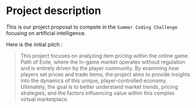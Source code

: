 Project description
===================

This is our project proposal to compete in the `Summer Coding Challenge` focusing on artificial intelligence.

Here is the initial pitch :

>This project focuses on analyzing item pricing within the online game Path of Exile, where the in-game market operates without regulation and is entirely driven by the player community. By examining how players set prices and trade items, the project aims to provide insights into the dynamics of this unique, player-controlled economy. Ultimately, the goal is to better understand market trends, pricing strategies, and the factors influencing value within this complex virtual marketplace.
